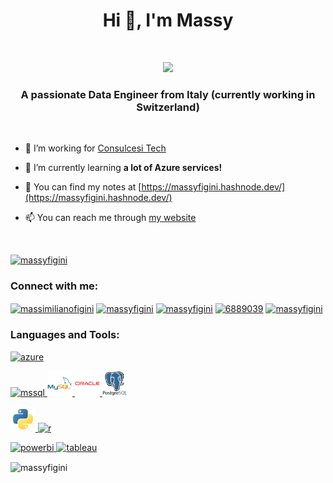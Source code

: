 <h1 align="center">Hi 👋, I'm Massy</h1>
<br>
<p align="center">
  <img src="https://user-images.githubusercontent.com/12718957/129731422-854b6c05-cceb-4d4b-94bf-a84ec40b2a5f.gif" />
</p>
<h3 align="center">A passionate Data Engineer from Italy (currently working in Switzerland)</h3>
<br>

- 🔭 I’m working for [Consulcesi Tech](https://www.consulcesi.tech/)

- 🌱 I’m currently learning **a lot of Azure services!**

<!---👨‍💻 Some of my projects are available at (future section)-->

- 📝 You can find my notes at [https://massyfigini.hashnode.dev/](https://massyfigini.hashnode.dev/)

- 📫 You can reach me through [my website](https://massyfigini.github.io)

<!---📄 Know about my experiences (link resume)-->

<!---⚡ Fun fact (any ideas?)-->
<br>
<p align="left"> <a href="https://twitter.com/massyfigini" target="blank"><img src="https://img.shields.io/twitter/follow/massyfigini?logo=twitter&style=for-the-badge" alt="massyfigini" /></a> </p>

<h3 align="left">Connect with me:</h3>
<p align="left">
<a href="https://linkedin.com/in/massimilianofigini" target="blank"><img align="center" src="https://raw.githubusercontent.com/rahuldkjain/github-profile-readme-generator/master/src/images/icons/Social/linked-in-alt.svg" alt="massimilianofigini" height="30" width="40" /></a>
<a href="https://twitter.com/massyfigini" target="blank"><img align="center" src="https://raw.githubusercontent.com/rahuldkjain/github-profile-readme-generator/master/src/images/icons/Social/twitter.svg" alt="massyfigini" height="30" width="40" /></a>
<a href="https://hashnode.com/@massyfigini" target="blank"><img align="center" src="https://cdn.hashnode.com/res/hashnode/image/upload/v1611902473383/CDyAuTy75.png" alt="massyfigini" height="30" width="30" /></a>
<a href="https://stackoverflow.com/users/6889039" target="blank"><img align="center" src="https://raw.githubusercontent.com/rahuldkjain/github-profile-readme-generator/master/src/images/icons/Social/stack-overflow.svg" alt="6889039" height="30" width="40" /></a>
<a href="https://kaggle.com/massyfigini" target="blank"><img align="center" src="https://raw.githubusercontent.com/rahuldkjain/github-profile-readme-generator/master/src/images/icons/Social/kaggle.svg" alt="massyfigini" height="30" width="40" /></a>
</p>

<h3 align="left">Languages and Tools:</h3>
<p align="left"> <a href="https://azure.microsoft.com/en-in/" target="_blank"> <img src="https://www.vectorlogo.zone/logos/microsoft_azure/microsoft_azure-icon.svg" alt="azure" width="40" height="40"/> </a> </p>
<p align="left"> <a href="https://www.microsoft.com/en-us/sql-server" target="_blank"> <img src="https://www.svgrepo.com/show/303229/microsoft-sql-server-logo.svg" alt="mssql" width="40" height="40"/> </a> <a href="https://www.mysql.com/" target="_blank"> <img src="https://raw.githubusercontent.com/devicons/devicon/master/icons/mysql/mysql-original-wordmark.svg" alt="mysql" width="40" height="40"/> </a> <a href="https://www.oracle.com/" target="_blank"> <img src="https://raw.githubusercontent.com/devicons/devicon/master/icons/oracle/oracle-original.svg" alt="oracle" width="40" height="40"/> </a> <a href="https://www.postgresql.org" target="_blank"> <img src="https://raw.githubusercontent.com/devicons/devicon/master/icons/postgresql/postgresql-original-wordmark.svg" alt="postgresql" width="40" height="40"/> </a> </p>
<p align="left"> <a href="https://www.python.org" target="_blank"> <img src="https://raw.githubusercontent.com/devicons/devicon/master/icons/python/python-original.svg" alt="python" width="40" height="40"/> </a> <a href="https://www.r-project.org/" target="_blank"> <img src="https://upload.wikimedia.org/wikipedia/commons/thumb/1/1b/R_logo.svg/2560px-R_logo.svg.png" alt="r" width="40" height="40"/> </a> </p>
<p align="left"> <a href="https://powerbi.microsoft.com/en-us/" target="_blank"> <img src="https://upload.wikimedia.org/wikipedia/en/2/20/Power_BI_logo.svg" alt="powerbi" width="40" height="40"/> </a> <a href="https://www.tableau.com/" target="_blank"> <img src="https://www.freepngdesign.com/content/uploads/images/tableau-software-5070.png" alt="tableau" width="40" height="40"/> </a> </p>

<!---MONGO DB LOGO
<a href="https://www.mongodb.com/" target="_blank"> <img src="https://raw.githubusercontent.com/devicons/devicon/master/icons/mongodb/mongodb-original-wordmark.svg" alt="mongodb" width="40" height="40"/> </a>
-->

<!---<p><img align="left" src="https://github-readme-stats.vercel.app/api/top-langs?username=massyfigini&show_icons=true&locale=en&layout=compact" alt="massyfigini" /></p>-->

<!---<p>&nbsp;<img align="center" src="https://github-readme-stats.vercel.app/api?username=massyfigini&show_icons=true&locale=en" alt="massyfigini" /></p>-->

<p><img align="center" src="https://github-readme-streak-stats.herokuapp.com/?user=massyfigini&" alt="massyfigini" /></p>


<!--
**massyfigini/massyfigini** is a ✨ _special_ ✨ repository because its `README.md` (this file) appears on your GitHub profile.

Here are some ideas to get you started:

- 🔭 I’m currently working on ...
- 🌱 I’m currently learning ...
- 👯 I’m looking to collaborate on ...
- 🤔 I’m looking for help with ...
- 💬 Ask me about ...
- 📫 How to reach me: ...
- 😄 Pronouns: ...
- ⚡ Fun fact: ...
-->

